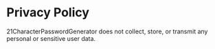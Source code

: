 # Privacy Policy

21CharacterPasswordGenerator does not collect, store, or transmit any personal or sensitive user data.
